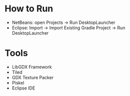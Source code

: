 # How to Run
- NetBeans: open Projects -> Run DesktopLauncher
- Eclipse: Import -> Import Existing Gradle Project -> Run DesktopLauncher

# Tools
- LibGDX Framework
- Tiled
- GDX Texture Packer
- Piskel
- Eclipse IDE
